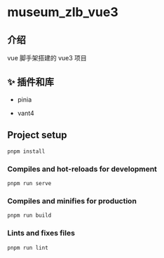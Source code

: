 # museum_zlb_vue3

## 介绍

vue 脚手架搭建的 vue3 项目

## ✨ 插件和库

- pinia

- vant4

## Project setup

```
pnpm install
```

### Compiles and hot-reloads for development

```
pnpm run serve
```

### Compiles and minifies for production

```
pnpm run build
```

### Lints and fixes files

```
pnpm run lint
```
